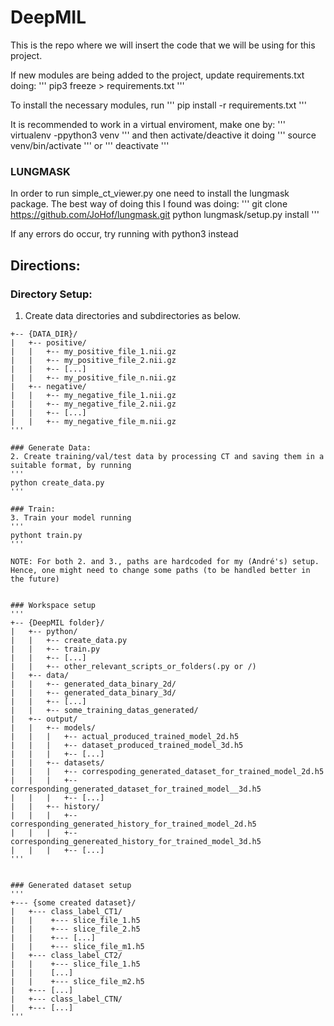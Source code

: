# DeepMIL

This is the repo where we will insert the code that we will be using for this project.

If new modules are being added to the project, update requirements.txt doing:
'''
pip3 freeze > requirements.txt
'''

To install the necessary modules, run
'''
pip install -r requirements.txt
'''

It is recommended to work in a virtual enviroment, make one by:
'''
virtualenv -ppython3 venv
'''
and then activate/deactive it doing
'''
source venv/bin/activate
'''
or
'''
deactivate
'''

### LUNGMASK
In order to run simple_ct_viewer.py one need to install the lungmask package. The best way of doing this I found was doing:
'''
git clone https://github.com/JoHof/lungmask.git
python lungmask/setup.py install
'''

If any errors do occur, try running with python3 instead

## Directions:
### Directory Setup:
1. Create data directories and subdirectories as below.

```
+-- {DATA_DIR}/
|   +-- positive/
|   |   +-- my_positive_file_1.nii.gz
|   |   +-- my_positive_file_2.nii.gz
|   |   +-- [...]
|   |   +-- my_positive_file_n.nii.gz
|   +-- negative/
|   |   +-- my_negative_file_1.nii.gz
|   |   +-- my_negative_file_2.nii.gz
|   |   +-- [...]
|   |   +-- my_negative_file_m.nii.gz
''' 

### Generate Data:
2. Create training/val/test data by processing CT and saving them in a suitable format, by running
'''
python create_data.py
'''

### Train:
3. Train your model running
'''
pythont train.py
'''

NOTE: For both 2. and 3., paths are hardcoded for my (André's) setup. Hence, one might need to change some paths (to be handled better in the future)


### Workspace setup
'''
+-- {DeepMIL folder}/
|   +-- python/
|   |   +-- create_data.py
|   |   +-- train.py
|   |   +-- [...]
|   |   +-- other_relevant_scripts_or_folders(.py or /)
|   +-- data/
|   |   +-- generated_data_binary_2d/
|   |   +-- generated_data_binary_3d/
|   |   +-- [...]
|   |   +-- some_training_datas_generated/
|   +-- output/
|   |   +-- models/
|   |   |   +-- actual_produced_trained_model_2d.h5
|   |   |   +-- dataset_produced_trained_model_3d.h5
|   |   |   +-- [...]
|   |   +-- datasets/
|   |   |   +-- correspoding_generated_dataset_for_trained_model_2d.h5
|   |   |   +-- corresponding_generated_dataset_for_trained_model__3d.h5
|   |   |   +-- [...]
|   |   +-- history/
|   |   |   +-- corresponding_generated_history_for_trained_model_2d.h5
|   |   |   +-- corresponding_genereated_history_for_trained_model_3d.h5
|   |   |   +-- [...]
'''


### Generated dataset setup
'''
+--- {some created dataset}/
|   +--- class_label_CT1/
|   |    +--- slice_file_1.h5
|   |    +--- slice_file_2.h5
|   |    +--- [...]
|   |    +--- slice_file_m1.h5
|   +--- class_label_CT2/
|   |    +--- slice_file_1.h5
|   |    [...]
|   |    +--- slice_file_m2.h5
|   +--- [...]
|   +--- class_label_CTN/
|   +--- [...]
'''
